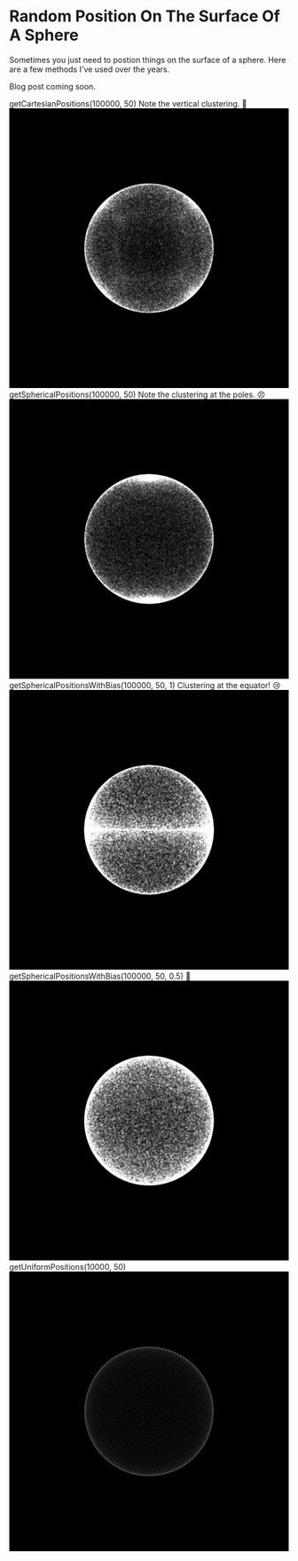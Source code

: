 # Random Position On The Surface Of A Sphere
Sometimes you just need to postion things on the surface of a sphere. Here are a few methods I've used over the years.

Blog post coming soon.

getCartesianPositions(100000, 50) Note the vertical clustering. 😬 ![getCartesianPositions(100000, 50)](screenshots/Vec3.png?raw=true)
getSphericalPositions(100000, 50) Note the clustering at the poles. 😠 ![getSphericalPositions(100000, 50)](screenshots/Spherical.png?raw=true)
getSphericalPositionsWithBias(100000, 50, 1) Clustering at the equator! 😢 ![getSphericalPositionsWithBias(100000, 50, 1)](screenshots/Spherical%20Bias%201.png?raw=true)
getSphericalPositionsWithBias(100000, 50, 0.5) 🙂 ![getSphericalPositionsWithBias(100000, 50, 0.5)](screenshots/Spherical%20bias%200.5.png?raw=true)
getUniformPositions(10000, 50) ![getUniformPositions(10000, 50)](screenshots/Uniform.png?raw=true)
